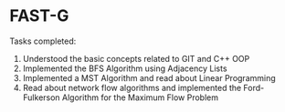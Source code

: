 # FAST-G
Tasks completed:
1. Understood the basic concepts related to GIT and C++ OOP
2. Implemented the BFS Algorithm using Adjacency Lists
3. Implemented a MST Algorithm and read about Linear Programming
4. Read about network flow algorithms and implemented the Ford-Fulkerson Algorithm for the Maximum Flow Problem
